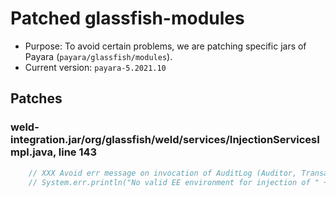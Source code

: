 # Patched glassfish-modules

- Purpose: To avoid certain problems, we are patching specific jars of Payara (`payara/glassfish/modules`).
- Current version: `payara-5.2021.10`

## Patches

### weld-integration.jar/org/glassfish/weld/services/InjectionServicesImpl.java, line 143

```java
    // XXX Avoid err message on invocation of AuditLog (Auditor, TransactionId)
    // System.err.println("No valid EE environment for injection of " + targetClass);
```
